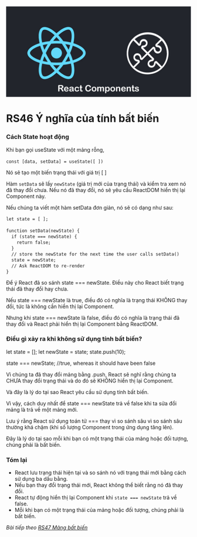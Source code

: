 
![Create-HTML-1](images/components.jpg) 

# RS46 Ý nghĩa của tính bất biến

### Cách State hoạt động

Khi bạn gọi useState với một mảng rỗng, 

`const [data, setData] = useState([ ])`

Nó sẽ tạo một biến trạng thái với giá trị [ ]

Hàm `setData` sẽ lấy `newState` (giá trị mới của trạng thái) và kiểm tra xem nó đã thay đổi chưa. Nếu nó đã thay đổi, nó sẽ yêu cầu ReactDOM hiển thị lại Component này.

Nếu chúng ta viết một hàm setData đơn giản, nó sẽ có dạng như sau:

```
let state = [ ]; 

function setData(newState) {
  if (state === newState) {
    return false;
  }
  // store the newState for the next time the user calls setData()
  state = newState;
  // Ask ReactDOM to re-render
}
```

Để ý React đã so sánh state === newState. Điều này cho React biết trạng thái đã thay đổi hay chưa.

Nếu state === newState là true, điều đó có nghĩa là trạng thái KHÔNG thay đổi, tức là không cần hiển thị lại Component.

Nhưng khi state === newState là false, điều đó có nghĩa là trạng thái đã thay đổi và React phải hiển thị lại Component bằng ReactDOM.

### Điều gì xảy ra khi không sử dụng tính bất biến?

let state = []; 
let newState = state;
state.push(10);

state === newState; 
//true, whereas it should have been false

Vì chúng ta đã thay đổi mảng bằng .push, React sẽ nghĩ rằng chúng ta CHƯA thay đổi trạng thái và do đó sẽ KHÔNG hiển thị lại Component.

Và đây là lý do tại sao React yêu cầu sử dụng tính bất biến.

Vì vậy, cách duy nhất để state === newState trả về false khi ta sửa đổi mảng là trả về một mảng mới.

Lưu ý rằng React sử dụng toán tử === thay vì so sánh sâu vì so sánh sâu thường khá chậm (khi số lượng Component trong ứng dụng tăng lên).

Đây là lý do tại sao mỗi khi bạn có một trạng thái của mảng hoặc đối tượng, chúng phải là bất biến.

### Tóm lại

- React lưu trạng thái hiện tại và so sánh nó với trạng thái mới bằng cách sử dụng ba dấu bằng.
- Nếu bạn thay đổi trạng thái mới, React không thể biết rằng nó đã thay đổi.
- React tự động hiển thị lại Component khi `state === newState` trả về false.
- Mỗi khi bạn có một trạng thái của mảng hoặc đối tượng, chúng phải là bất biến.

*Bài tiếp theo [RS47 Mảng bất biến](/lesson/session/session_047_immutable_array.md)*